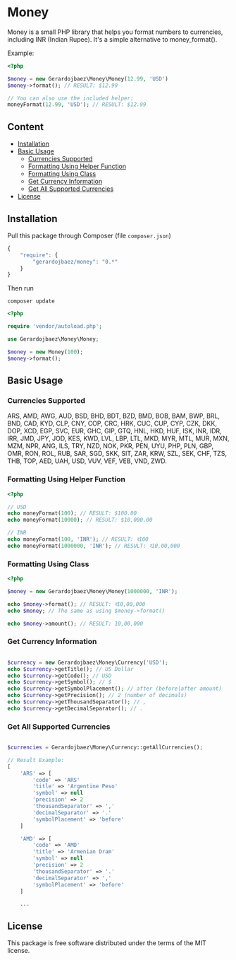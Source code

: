 # Money

Money is a small PHP library that helps you format numbers to currencies, including INR (Indian Rupee). It's a simple alternative to money_format().

Example:

```php
<?php

$money = new Gerardojbaez\Money\Money(12.99, 'USD')
$money->format(); // RESULT: $12.99

// You can also use the included helper:
moneyFormat(12.99, 'USD'); // RESULT: $12.99
```

## Content
- [Installation](#installation)
- [Basic Usage](#basic-usage)
	- [Currencies Supported](#currencies-supported)
	- [Formatting Using Helper Function](#formatting-using-helper-function)
	- [Formatting Using Class](#formatting-using-class)
	- [Get Currency Information](#get-currency-information)
	- [Get All Supported Currencies](#get-all-supported-currencies)
- [License](#license)

## Installation

Pull this package through Composer (file `composer.json`)

```js
{
    "require": {
        "gerardojbaez/money": "0.*"
    }
}
```

Then run

	composer update

```php
<?php

require 'vendor/autoload.php';

use Gerardojbaez\Money\Money;

$money = new Money(100);
$money->format();
```

## Basic Usage
### Currencies Supported

ARS, AMD, AWG, AUD, BSD, BHD, BDT, BZD, BMD, BOB, BAM, BWP, BRL, BND, CAD, KYD, CLP, CNY, COP, CRC, HRK, CUC, CUP, CYP, CZK, DKK, DOP, XCD, EGP, SVC, EUR, GHC, GIP, GTQ, HNL, HKD, HUF, ISK, INR, IDR, IRR, JMD, JPY, JOD, KES, KWD, LVL, LBP, LTL, MKD, MYR, MTL, MUR, MXN, MZM, NPR, ANG, ILS, TRY, NZD, NOK, PKR, PEN, UYU, PHP, PLN, GBP, OMR, RON, ROL, RUB, SAR, SGD, SKK, SIT, ZAR, KRW, SZL, SEK, CHF, TZS, THB, TOP, AED, UAH, USD, VUV, VEF, VEB, VND, ZWD.

### Formatting Using Helper Function

```php
<?php

// USD
echo moneyFormat(100); // RESULT: $100.00
echo moneyFormat(10000); // RESULT: $10,000.00

// INR
echo moneyFormat(100, 'INR'); // RESULT: र100
echo moneyFormat(1000000, 'INR'); // RESULT: र10,00,000
```

### Formatting Using Class

```php
<?php

$money = new Gerardojbaez\Money\Money(1000000, 'INR');

echo $money->format(); // RESULT: र10,00,000
echo $money; // The same as using $money->format()

echo $money->amount(); // RESULT: 10,00,000
```

### Get Currency Information

```php

$currency = new Gerardojbaez\Money\Currency('USD');
echo $currency->getTitle(); // US Dollar
echo $currency->getCode(); // USD
echo $currency->getSymbol(); // $
echo $currency->getSymbolPlacement(); // after (before|after amount)
echo $currency->getPrecision(); // 2 (number of decimals)
echo $currency->getThousandSeparator(); // ,
echo $currency->getDecimalSeparator(); // .
```

### Get All Supported Currencies

```php

$currencies = Gerardojbaez\Money\Currency::getAllCurrencies();

// Result Example:
[
	'ARS' => [
		'code' => 'ARS'
		'title' => 'Argentine Peso'
		'symbol' => null
		'precision' => 2
		'thousandSeparator' => ','
		'decimalSeparator' => '.'
		'symbolPlacement' => 'before'
	]

	'AMD' => [
		'code' => 'AMD'
		'title' => 'Armenian Dram'
		'symbol' => null
		'precision' => 2
		'thousandSeparator' => '.'
		'decimalSeparator' => ','
		'symbolPlacement' => 'before'
	]

	...
```

## License

This package is free software distributed under the terms of the MIT license.